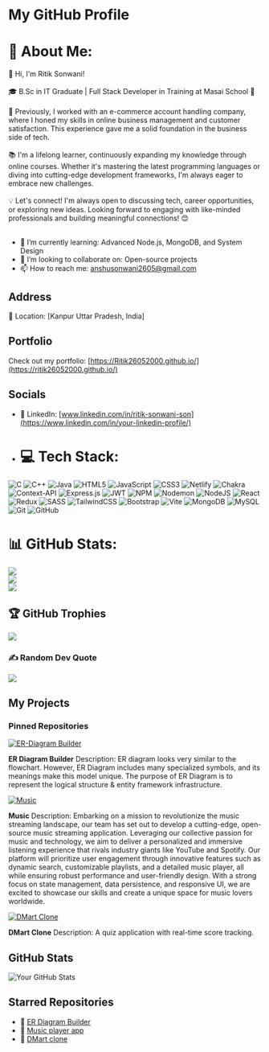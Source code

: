 # My GitHub Profile

# 💫 About Me:
👋 Hi, I'm Ritik Sonwani!<br><br>🎓 B.Sc in IT Graduate | Full Stack Developer in Training at Masai School 🚀<br><br>💼 Previously, I worked with an e-commerce account handling company, where I honed my skills in online business management and customer satisfaction. This experience gave me a solid foundation in the business side of tech.<br><br>📚 I'm a lifelong learner, continuously expanding my knowledge through online courses. Whether it's mastering the latest programming languages or diving into cutting-edge development frameworks, I'm always eager to embrace new challenges.<br><br>💡 Let's connect! I'm always open to discussing tech, career opportunities, or exploring new ideas. Looking forward to engaging with like-minded professionals and building meaningful connections! 😊<br><br>
 
- 🌱 I’m currently learning: Advanced Node.js, MongoDB, and System Design  
- 👯 I’m looking to collaborate on: Open-source projects  
- 📫 How to reach me: [anshusonwani2605@gmail.com](mailto:your-email@example.com)

## Address
📍 Location: [Kanpur Uttar Pradesh, India]

## Portfolio
Check out my portfolio: [https://Ritik26052000.github.io/](https://ritik26052000.github.io/)

## Socials
- 💼 LinkedIn: [www.linkedin.com/in/ritik-sonwani-son](https://www.linkedin.com/in/your-linkedin-profile/)

- # 💻 Tech Stack:
![C](https://img.shields.io/badge/c-%2300599C.svg?style=for-the-badge&logo=c&logoColor=white) ![C++](https://img.shields.io/badge/c++-%2300599C.svg?style=for-the-badge&logo=c%2B%2B&logoColor=white) ![Java](https://img.shields.io/badge/java-%23ED8B00.svg?style=for-the-badge&logo=openjdk&logoColor=white) ![HTML5](https://img.shields.io/badge/html5-%23E34F26.svg?style=for-the-badge&logo=html5&logoColor=white) ![JavaScript](https://img.shields.io/badge/javascript-%23323330.svg?style=for-the-badge&logo=javascript&logoColor=%23F7DF1E) ![CSS3](https://img.shields.io/badge/css3-%231572B6.svg?style=for-the-badge&logo=css3&logoColor=white) ![Netlify](https://img.shields.io/badge/netlify-%23000000.svg?style=for-the-badge&logo=netlify&logoColor=#00C7B7) ![Chakra](https://img.shields.io/badge/chakra-%234ED1C5.svg?style=for-the-badge&logo=chakraui&logoColor=white) ![Context-API](https://img.shields.io/badge/Context--Api-000000?style=for-the-badge&logo=react) ![Express.js](https://img.shields.io/badge/express.js-%23404d59.svg?style=for-the-badge&logo=express&logoColor=%2361DAFB) ![JWT](https://img.shields.io/badge/JWT-black?style=for-the-badge&logo=JSON%20web%20tokens) ![NPM](https://img.shields.io/badge/NPM-%23CB3837.svg?style=for-the-badge&logo=npm&logoColor=white) ![Nodemon](https://img.shields.io/badge/NODEMON-%23323330.svg?style=for-the-badge&logo=nodemon&logoColor=%BBDEAD) ![NodeJS](https://img.shields.io/badge/node.js-6DA55F?style=for-the-badge&logo=node.js&logoColor=white) ![React](https://img.shields.io/badge/react-%2320232a.svg?style=for-the-badge&logo=react&logoColor=%2361DAFB) ![Redux](https://img.shields.io/badge/redux-%23593d88.svg?style=for-the-badge&logo=redux&logoColor=white) ![SASS](https://img.shields.io/badge/SASS-hotpink.svg?style=for-the-badge&logo=SASS&logoColor=white) ![TailwindCSS](https://img.shields.io/badge/tailwindcss-%2338B2AC.svg?style=for-the-badge&logo=tailwind-css&logoColor=white) ![Bootstrap](https://img.shields.io/badge/bootstrap-%238511FA.svg?style=for-the-badge&logo=bootstrap&logoColor=white) ![Vite](https://img.shields.io/badge/vite-%23646CFF.svg?style=for-the-badge&logo=vite&logoColor=white) ![MongoDB](https://img.shields.io/badge/MongoDB-%234ea94b.svg?style=for-the-badge&logo=mongodb&logoColor=white) ![MySQL](https://img.shields.io/badge/mysql-4479A1.svg?style=for-the-badge&logo=mysql&logoColor=white) ![Git](https://img.shields.io/badge/git-%23F05033.svg?style=for-the-badge&logo=git&logoColor=white) ![GitHub](https://img.shields.io/badge/github-%23121011.svg?style=for-the-badge&logo=github&logoColor=white)

# 📊 GitHub Stats:
![](https://github-readme-stats.vercel.app/api?username=Ritik26052000&theme=dark&hide_border=true&include_all_commits=false&count_private=false)<br/>
![](https://github-readme-streak-stats.herokuapp.com/?user=Ritik26052000&theme=dark&hide_border=true)<br/>
![](https://github-readme-stats.vercel.app/api/top-langs/?username=Ritik26052000&theme=dark&hide_border=true&include_all_commits=false&count_private=false&layout=compact)

## 🏆 GitHub Trophies
![](https://github-profile-trophy.vercel.app/?username=Ritik26052000&theme=radical&no-frame=false&no-bg=true&margin-w=4)

### ✍️ Random Dev Quote
![](https://quotes-github-readme.vercel.app/api?type=horizontal&theme=radical)



## My Projects

### Pinned Repositories

[![ER-Diagram Builder](https://er-diagram-builder01.netlify.app/)](https://github.com/PKalyanReddy/Declaration-DevOps_032.git)

**ER Diagram Builder**
Description: ER diagram looks very similar to the flowchart. However, ER Diagram includes many specialized symbols, and its meanings make this model unique. The purpose of ER Diagram is to represent the logical structure & entity framework infrastructure.

[![Music](https://beet-pulse-music.netlify.app/)](https://github.com/alfaj7/SAP-Sultans_056.git)

**Music**
Description: Embarking on a mission to revolutionize the music streaming landscape, our team has set out to develop a cutting-edge, open-source music streaming application. Leveraging our collective passion for music and technology, we aim to deliver a personalized and immersive listening experience that rivals industry giants like YouTube and Spotify. Our platform will prioritize user engagement through innovative features such as dynamic search, customizable playlists, and a detailed music player, all while ensuring robust performance and user-friendly design. With a strong focus on state management, data persistence, and responsive UI, we are excited to showcase our skills and create a unique space for music lovers worldwide.

[![DMart Clone](https://dmart-cw.netlify.app/)](https://github.com/arnabBaruah009/Yamuna-Variable-002.git)

**DMart Clone**
Description: A quiz application with real-time score tracking.

## GitHub Stats
![Your GitHub Stats](https://github-readme-stats.vercel.app/api?username=your-username&show_icons=true&theme=radical)

## Starred Repositories
- 🌟 [ER Diagram Builder](https://github.com/PKalyanReddy/Declaration-DevOps_032.git)
- 🌟 [Music player app](https://github.com/alfaj7/SAP-Sultans_056.git)
- 🌟 [DMart clone](https://github.com/arnabBaruah009/Yamuna-Variable-002.git)
<!-- Minimum 10 starred repos -->
